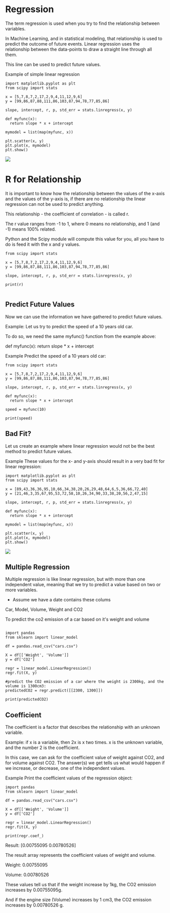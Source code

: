 # Regression

The term regression is used when you try to find the relationship between variables.

In Machine Learning, and in statistical modeling, that relationship is used to predict the outcome of future events.
Linear regression uses the relationship between the data-points to draw a straight line through all them.

This line can be used to predict future values.


Example of simple linear regression

```
import matplotlib.pyplot as plt
from scipy import stats

x = [5,7,8,7,2,17,2,9,4,11,12,9,6]
y = [99,86,87,88,111,86,103,87,94,78,77,85,86]

slope, intercept, r, p, std_err = stats.linregress(x, y)

def myfunc(x):
  return slope * x + intercept

mymodel = list(map(myfunc, x))

plt.scatter(x, y)
plt.plot(x, mymodel)
plt.show()

```



![](https://www.w3schools.com/python/img_linear_regression.png)


# R for Relationship
It is important to know how the relationship between the values of the x-axis and the values of the y-axis is, if there are no relationship the linear regression can not be used to predict anything.

This relationship - the coefficient of correlation - is called r.

The r value ranges from -1 to 1, where 0 means no relationship, and 1 (and -1) means 100% related.

Python and the Scipy module will compute this value for you, all you have to do is feed it with the x and y values.

```
from scipy import stats

x = [5,7,8,7,2,17,2,9,4,11,12,9,6]
y = [99,86,87,88,111,86,103,87,94,78,77,85,86]

slope, intercept, r, p, std_err = stats.linregress(x, y)

print(r)


```



## Predict Future Values
Now we can use the information we have gathered to predict future values.

Example: Let us try to predict the speed of a 10 years old car.

To do so, we need the same myfunc() function from the example above:

def myfunc(x):
  return slope * x + intercept

Example
Predict the speed of a 10 years old car:
```
from scipy import stats

x = [5,7,8,7,2,17,2,9,4,11,12,9,6]
y = [99,86,87,88,111,86,103,87,94,78,77,85,86]

slope, intercept, r, p, std_err = stats.linregress(x, y)

def myfunc(x):
  return slope * x + intercept

speed = myfunc(10)

print(speed)
```


## Bad Fit?
Let us create an example where linear regression would not be the best method to predict future values.

Example
These values for the x- and y-axis should result in a very bad fit for linear regression:
```
import matplotlib.pyplot as plt
from scipy import stats

x = [89,43,36,36,95,10,66,34,38,20,26,29,48,64,6,5,36,66,72,40]
y = [21,46,3,35,67,95,53,72,58,10,26,34,90,33,38,20,56,2,47,15]

slope, intercept, r, p, std_err = stats.linregress(x, y)

def myfunc(x):
  return slope * x + intercept

mymodel = list(map(myfunc, x))

plt.scatter(x, y)
plt.plot(x, mymodel)
plt.show()
```

![](https://www.w3schools.com/python/img_linear_regression_badfit.png)


## Multiple Regression
Multiple regression is like linear regression, but with more than one independent value, meaning that we try to predict a value based on two or more variables.

- Assume we have a date contains these colums

Car,	Model,	Volume,	Weight and 	CO2

To predict the co2 emission of a car based on it's weight and volume

```

import pandas
from sklearn import linear_model

df = pandas.read_csv("cars.csv")

X = df[['Weight', 'Volume']]
y = df['CO2']

regr = linear_model.LinearRegression()
regr.fit(X, y)

#predict the CO2 emission of a car where the weight is 2300kg, and the volume is 1300cm3:
predictedCO2 = regr.predict([[2300, 1300]])

print(predictedCO2)

```


## Coefficient
The coefficient is a factor that describes the relationship with an unknown variable.

Example: if x is a variable, then 2x is x two times. x is the unknown variable, and the number 2 is the coefficient.

In this case, we can ask for the coefficient value of weight against CO2, and for volume against CO2. The answer(s) we get tells us what would happen if we increase, or decrease, one of the independent values.

Example
Print the coefficient values of the regression object:

```
import pandas
from sklearn import linear_model

df = pandas.read_csv("cars.csv")

X = df[['Weight', 'Volume']]
y = df['CO2']

regr = linear_model.LinearRegression()
regr.fit(X, y)

print(regr.coef_)
```
Result:
[0.00755095 0.00780526]



The result array represents the coefficient values of weight and volume.

Weight: 0.00755095

Volume: 0.00780526

These values tell us that if the weight increase by 1kg, the CO2 emission increases by 0.00755095g.

And if the engine size (Volume) increases by 1 cm3, the CO2 emission increases by 0.00780526 g.